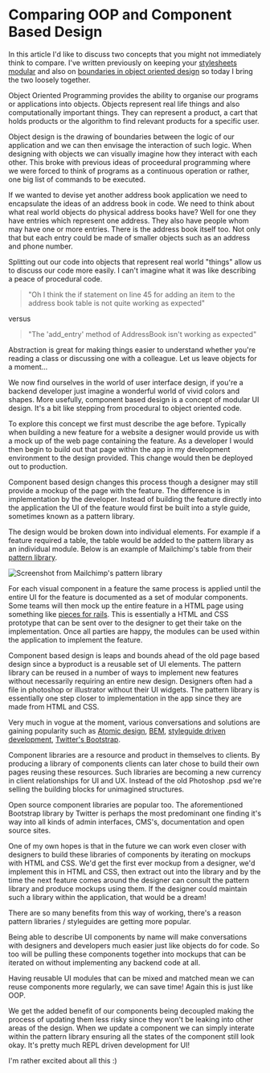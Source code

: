 # Comparing OOP and Component Based Design

In this article I'd like to discuss two concepts that you might not immediately
think to compare. I've written previously on keeping your
[stylesheets modular][stylesheet-modularity-post] and also on
[boundaries in object oriented design][oop-post] so today I bring the two
loosely together.

Object Oriented Programming provides the ability to organise our programs
or applications into objects. Objects represent real life things and also
computationally important things. They can represent a product, a cart that
holds products or the algorithm to find relevant products for a specific user.

Object design is the drawing of boundaries between the logic of our
application and we can then envisage the interaction of such logic. When
designing with objects we can visually imagine how they interact with each
other. This broke with previous ideas of proceedural programming where we were
forced to think of programs as a continuous operation or rather, one big list of
commands to be executed.

If we wanted to devise yet another address book application we need to
encapsulate the ideas of an address book in code. We need to think about what
real world objects do physical address books have? Well for one they have
entries which represent one address. They also have people whom may have one or
more entries. There is the address book itself too. Not only that but each entry
could be made of smaller objects such as an address and phone number.

Splitting out our code into objects that represent real world "things" allow us
to discuss our code more easily. I can't imagine what it was like describing
a peace of procedural code.

> "Oh I think the if statement on line 45 for adding an item to the address book
> table is not quite working as expected"

versus

> "The 'add_entry' method of AddressBook isn't working as expected"

Abstraction is great for making things easier to understand whether you're
reading a class or discussing one with a colleague. Let us leave objects for
a moment...

We now find ourselves in the world of user interface design, if you're a backend
developer just imagine a wonderful world of vivid colors and shapes. More
usefully, component based design is a concept of modular UI design. It's a bit
like stepping from procedural to object oriented code.

To explore this concept we first must describe the age before. Typically when
building a new feature for a website a designer would provide us with a mock up
of the web page containing the feature. As a developer I would then begin to
build out that page within the app in my development environment to the design
provided. This change would then be deployed out to production.

Component based design changes this process though a designer may still provide
a mockup of the page with the feature. The difference is in implementation by
the developer. Instead of building the feature directly into the application
the UI of the feature would first be built into a style guide, sometimes known
as a pattern library.

The design would be broken down into individual elements. For example if a
feature required a table, the table would be added to the pattern library as
an individual module. Below is an example of Mailchimp's table from their
[pattern library](http://ux.mailchimp.com/patterns/tables).

![Screenshot from Mailchimp's pattern library](https://www.dropbox.com/s/eoiy4z43qq1442u/Screenshot%202015-09-29%2012.53.22.png?dl=0)

For each visual component in a feature the same process is applied until the
entire UI for the feature is documented as a set of modular components. Some
teams will then mock up the entire feature in a HTML page using something like
[pieces for rails](https://github.com/drpheltright/pieces). This is essentially
a HTML and CSS prototype that can be sent over to the designer to get their
take on the implementation. Once all parties are happy, the modules can be used
within the application to implement the feature.

Component based design is leaps and bounds ahead of the old page based design
since a byproduct is a reusable set of UI elements. The pattern library can be
reused in a number of ways to implement new features without necessarily
requiring an entire new design. Designers often had a file in photoshop or
illustrator without their UI widgets. The pattern library is essentially one
step closer to implementation in the app since they are made from HTML and CSS.

Very much in vogue at the moment, various conversations and solutions are
gaining popularity such as [Atomic design][atomic-design], [BEM][BEM],
[styleguide driven development][sdd], [Twitter's Bootstrap][twitter-bootstrap].

Component libraries are a resource and product in themselves to clients. By
producing a library of components clients can later chose to build their own
pages reusing these resources. Such libraries are becoming a new currency in
client relationships for UI and UX. Instead of the old Photoshop .psd we're
selling the building blocks for unimagined structures.

Open source component libraries are popular too. The aforementioned Bootstrap
library by Twitter is perhaps the most predominant one finding it's way into
all kinds of admin interfaces, CMS's, documentation and open source sites.

One of my own hopes is that in the future we can work even closer with designers
to build these libraries of components by iterating on mockups with HTML and
CSS. We'd get the first ever mockup from a designer, we'd implement this in
HTML and CSS, then extract out into the library and by the time the next feature
comes around the designer can consult the pattern library and produce mockups
using them. If the designer could maintain such a library within the application,
that would be a dream!

There are so many benefits from this way of working, there's a reason pattern
libraries / styleguides are getting more popular.

Being able to describe UI components by name will make conversations with
designers and developers much easier just like objects do for code. So too
will be pulling these components together into mockups that can be iterated on
without implementing any backend code at all.

Having reusable UI modules that can be mixed and matched mean we can reuse
components more regularly, we can save time! Again this is just like OOP.

We get the added benefit of our components being decoupled making the process
of updating them less risky since they won't be leaking into other areas of
the design. When we update a component we can simply interate within the
pattern library ensuring all the states of the component still look okay. It's
pretty much REPL driven development for UI!

I'm rather excited about all this :)

[stylesheet-modularity-post]: https://www.madetech.com/news/rules-for-stylesheet-modularity
[oop-post]: https://www.madetech.com/news/boundaries-in-object-oriented-design
[atomic-design]: http://bradfrost.com/blog/post/atomic-web-design/
[BEM]: http://getbem.com/introduction/
[sdd]: http://www.smashingmagazine.com/2015/03/automating-style-guide-driven-development/
[twitter-bootstrap]: http://getbootstrap.com/
